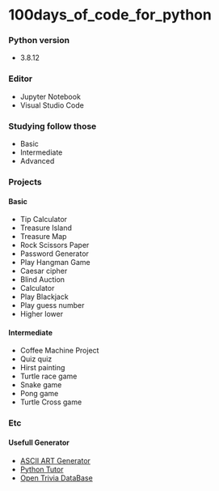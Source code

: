 # 100days_of_code_for_python
### Python version
- 3.8.12

### Editor
- Jupyter Notebook
- Visual Studio Code

### Studying follow those
  - Basic 
  - Intermediate
  - Advanced

### Projects 
#### Basic 
- Tip Calculator
- Treasure Island
- Treasure Map 
- Rock Scissors Paper
- Password Generator
- Play Hangman Game 
- Caesar cipher
- Blind Auction 
- Calculator
- Play Blackjack 
- Play guess number
- Higher lower
#### Intermediate 
- Coffee Machine Project
- Quiz quiz
- Hirst painting
- Turtle race game
- Snake game
- Pong game
- Turtle Cross game

### Etc
#### Usefull Generator
- [ASCII ART Generator](http://patorjk.com/software/taag/#p=display&f=Doom&t=Guess%20Number)
- [Python Tutor](https://pythontutor.com/python-debugger.html#mode=edit)
- [Open Trivia DataBase](https://opentdb.com/)
